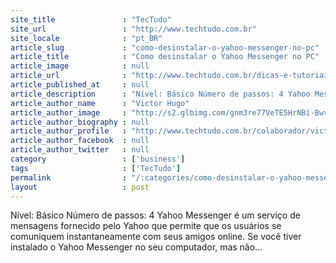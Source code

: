 ```yaml
---
site_title               : "TecTudo"
site_url                 : "http://www.techtudo.com.br"
site_locale              : "pt_BR"
article_slug             : "como-desinstalar-o-yahoo-messenger-no-pc"
article_title            : "Como desinstalar o Yahoo Messenger no PC"
article_image            : null
article_url              : "http://www.techtudo.com.br/dicas-e-tutoriais/noticia/2010/12/como-desinstalar-o-yahoo-messenger-no-pc.html"
article_published_at     : null
article_description      : "Nível: Básico Número de passos: 4 Yahoo Messenger é um serviço de mensagens fornecido pelo Yahoo que permite que os usuários se comuniquem instantaneamente com seus amigos online. Se você tiver instalado o Yahoo Messenger no seu computador, mas não..."
article_author_name      : "Victor Hugo"
article_author_image     : "http://s2.glbimg.com/gnm3re77VeTE5HrNBi-BwvhYEi0=/30x30/s2.glbimg.com/QnQ01LtsyQ8dzVBsl_YdABrBgf4=/140x140/s.glbimg.com/po/tt2/f/original/2013/11/12/victor_hugo.jpg"
article_author_biography : null
article_author_profile   : "http://www.techtudo.com.br/colaborador/victor-hugo.html"
article_author_facebook  : null
article_author_twitter   : null
category                 : ['business']
tags                     : ['TecTudo']
permalink                : "/:categories/como-desinstalar-o-yahoo-messenger-no-pc/"
layout                   : post
---
```


Nível: Básico Número de passos: 4 Yahoo Messenger é um serviço de mensagens fornecido pelo Yahoo que permite que os usuários se comuniquem instantaneamente com seus amigos online. Se você tiver instalado o Yahoo Messenger no seu computador, mas não...
